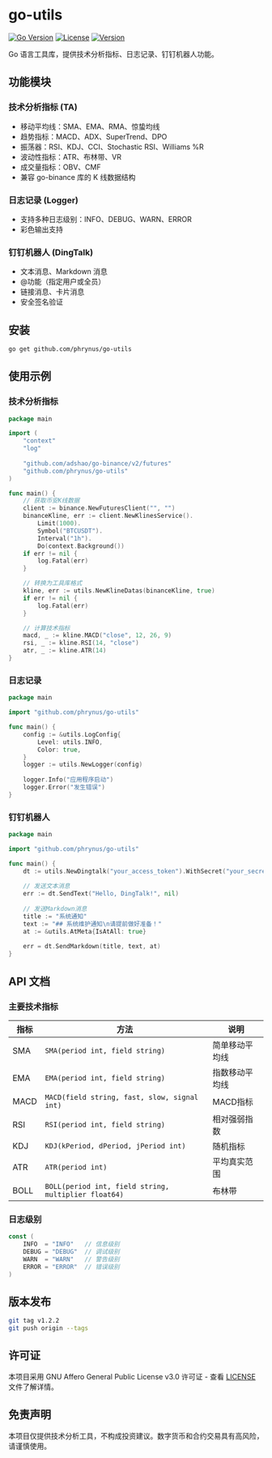# go-utils

[![Go Version](https://img.shields.io/badge/Go-%3E%3D%201.24-blue.svg)](https://golang.org/)
[![License](https://img.shields.io/badge/License-AGPL--3.0-green.svg)](LICENSE)
[![Version](https://img.shields.io/badge/Version-v1.2.1-orange.svg)](https://github.com/phrynus/go-utils/releases)

Go 语言工具库，提供技术分析指标、日志记录、钉钉机器人功能。

## 功能模块

### 技术分析指标 (TA)
- 移动平均线：SMA、EMA、RMA、惊蛰均线
- 趋势指标：MACD、ADX、SuperTrend、DPO
- 振荡器：RSI、KDJ、CCI、Stochastic RSI、Williams %R
- 波动性指标：ATR、布林带、VR
- 成交量指标：OBV、CMF
- 兼容 go-binance 库的 K 线数据结构

### 日志记录 (Logger)
- 支持多种日志级别：INFO、DEBUG、WARN、ERROR
- 彩色输出支持

### 钉钉机器人 (DingTalk)
- 文本消息、Markdown 消息
- @功能（指定用户或全员）
- 链接消息、卡片消息
- 安全签名验证

## 安装

```bash
go get github.com/phrynus/go-utils
```

## 使用示例

### 技术分析指标

```go
package main

import (
    "context"
    "log"
    
    "github.com/adshao/go-binance/v2/futures"
    "github.com/phrynus/go-utils"
)

func main() {
    // 获取币安K线数据
    client := binance.NewFuturesClient("", "")
    binanceKline, err := client.NewKlinesService().
        Limit(1000).
        Symbol("BTCUSDT").
        Interval("1h").
        Do(context.Background())
    if err != nil {
        log.Fatal(err)
    }

    // 转换为工具库格式
    kline, err := utils.NewKlineDatas(binanceKline, true)
    if err != nil {
        log.Fatal(err)
    }

    // 计算技术指标
    macd, _ := kline.MACD("close", 12, 26, 9)
    rsi, _ := kline.RSI(14, "close")
    atr, _ := kline.ATR(14)
}
```

### 日志记录

```go
package main

import "github.com/phrynus/go-utils"

func main() {
    config := &utils.LogConfig{
        Level: utils.INFO,
        Color: true,
    }
    logger := utils.NewLogger(config)
    
    logger.Info("应用程序启动")
    logger.Error("发生错误")
}
```

### 钉钉机器人

```go
package main

import "github.com/phrynus/go-utils"

func main() {
    dt := utils.NewDingtalk("your_access_token").WithSecret("your_secret")
    
    // 发送文本消息
    err := dt.SendText("Hello, DingTalk!", nil)
    
    // 发送Markdown消息
    title := "系统通知"
    text := "## 系统维护通知\n请提前做好准备！"
    at := &utils.AtMeta{IsAtAll: true}
    
    err = dt.SendMarkdown(title, text, at)
}
```

## API 文档

### 主要技术指标

| 指标 | 方法 | 说明 |
|------|------|------|
| SMA | `SMA(period int, field string)` | 简单移动平均线 |
| EMA | `EMA(period int, field string)` | 指数移动平均线 |
| MACD | `MACD(field string, fast, slow, signal int)` | MACD指标 |
| RSI | `RSI(period int, field string)` | 相对强弱指数 |
| KDJ | `KDJ(kPeriod, dPeriod, jPeriod int)` | 随机指标 |
| ATR | `ATR(period int)` | 平均真实范围 |
| BOLL | `BOLL(period int, field string, multiplier float64)` | 布林带 |

### 日志级别

```go
const (
    INFO  = "INFO"   // 信息级别
    DEBUG = "DEBUG"  // 调试级别  
    WARN  = "WARN"   // 警告级别
    ERROR = "ERROR"  // 错误级别
)
```

## 版本发布

```bash
git tag v1.2.2
git push origin --tags
```

## 许可证

本项目采用 GNU Affero General Public License v3.0 许可证 - 查看 [LICENSE](LICENSE) 文件了解详情。

## 免责声明

本项目仅提供技术分析工具，不构成投资建议。数字货币和合约交易具有高风险，请谨慎使用。
